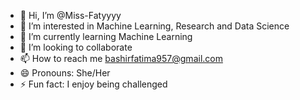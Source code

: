 - 👋 Hi, I’m @Miss-Fatyyyy
- 👀 I’m interested in Machine Learning, Research and Data Science
- 🌱 I’m currently learning Machine Learning
- 💞️ I’m looking to collaborate 
- 📫 How to reach me bashirfatima957@gmail.com
- 😄 Pronouns: She/Her
- ⚡ Fun fact: I enjoy being challenged

<!---
Miss-Fatyyyy/Miss-Fatyyyy is a ✨ special ✨ repository because its `README.md` (this file) appears on your GitHub profile.
You can click the Preview link to take a look at your changes.
--->
